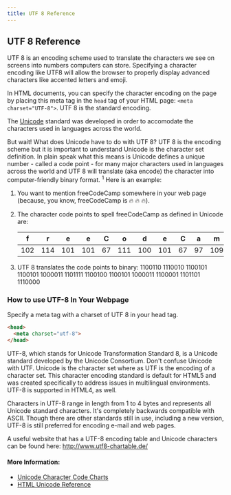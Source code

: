 ```yaml
---
title: UTF 8 Reference
---
```

## UTF 8 Reference

UTF 8 is an encoding scheme used to translate the characters we see on screens into numbers computers can store. Specifying a character encoding like UTF8 will allow the browser to properly display advanced characters like accented letters and emoji.

In HTML documents, you can specify the character encoding on the page by placing this meta tag in the `head` tag of your HTML page: `<meta charset="UTF-8">`. UTF 8 is the standard encoding.

The [Unicode](https://www.unicode.org/) standard was developed in order to accomodate the characters used in languages across the world. 

But wait! What does Unicode have to do with UTF 8? UTF 8 is the encoding scheme but it is important to understand Unicode is the character set definition. In plain speak what this means is Unicode defines a unique number - called a code point - for many major characters used in languages across the world and UTF 8 will translate (aka encode) the character into computer-friendly binary format. <sup>1</sup> Here is an example:

  1. You want to mention freeCodeCamp somewhere in your web page (because, you know, freeCodeCamp is 🔥 🔥 🔥).
  2. The character code points to spell freeCodeCamp as defined in Unicode are:   

       | f | r | e | e | C | o | d | e | C | a | m | p |
       | :---: |  :---: |  :---: |  :---: |  :---: |  :---: |  :---: |  :---: |  :---: |  :---: |  :---: |  :---: |
       |102| 114| 101| 101|  67| 111| 100| 101|  67|  97| 109| 112|
  3. UTF 8 translates the code points to binary: 1100110 1110010 1100101 1100101 1000011 1101111 1100100 1100101 1000011 1100001 1101101 1110000  


### How to use UTF-8 In Your Webpage

Specify a meta tag with a charset of UTF 8 in your head tag.

```html
<head>
  <meta charset="utf-8">
</head>
```

UTF-8, which stands for Unicode Transformation Standard 8, is a Unicode standard developed by the Unicode Consortium.  Don't confuse Unicode with UTF.  Unicode is the character set where as UTF is the encoding of a character set.  This character encoding standard is default for HTML5 and was created specifically to address issues in multilingual environments.  UTF-8 is supported in HTML4, as well.  

Characters in UTF-8 range in length from 1 to 4 bytes and represents all Unicode standard characters.  It's completely backwards compatible with ASCII.  Though there are other standards still in use, including a new version, UTF-8 is still preferred for encoding e-mail and web pages.

A useful website that has a UTF-8 encoding table and Unicode characters can be found here: http://www.utf8-chartable.de/

#### More Information:
<!-- Please add any articles you think might be helpful to read before writing the article -->

* [Unicode Character Code Charts](https://www.unicode.org/charts/index.html)
* [HTML Unicode Reference](https://www.w3schools.com/charsets/ref_html_utf8.asp)
